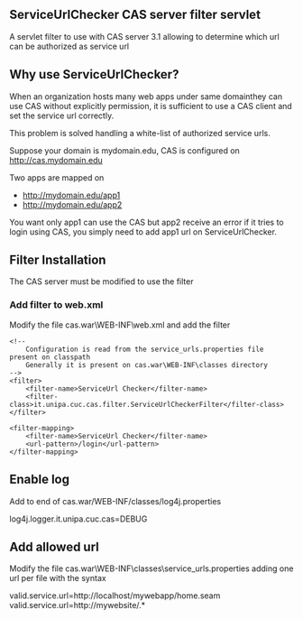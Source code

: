 ServiceUrlChecker CAS server filter servlet
-
A servlet filter to use with CAS server 3.1 allowing to determine which url can be authorized as service url

## Why use ServiceUrlChecker?

When an organization hosts many web apps under same domainthey can use CAS without explicitly permission, it is sufficient to use a CAS client and set the service url correctly.

This problem is solved handling a white-list of authorized service urls.

Suppose your domain is mydomain.edu, CAS is configured on http://cas.mydomain.edu

Two apps are mapped on

- http://mydomain.edu/app1
- http://mydomain.edu/app2

You want only app1 can use the CAS but app2 receive an error if it tries to login using CAS, you simply need to add app1 url on ServiceUrlChecker.

## Filter Installation

The CAS server must be modified to use the filter

### Add filter to web.xml

Modify the file cas.war\WEB-INF\web.xml and add the filter

    <!--
        Configuration is read from the service_urls.properties file present on classpath
        Generally it is present on cas.war\WEB-INF\classes directory
    -->
	<filter>
		<filter-name>ServiceUrl Checker</filter-name>
		<filter-class>it.unipa.cuc.cas.filter.ServiceUrlCheckerFilter</filter-class>
	</filter>
	
	<filter-mapping>
		<filter-name>ServiceUrl Checker</filter-name>
		<url-pattern>/login</url-pattern>
	</filter-mapping>

## Enable log

Add to end of cas.war/WEB-INF/classes/log4j.properties

log4j.logger.it.unipa.cuc.cas=DEBUG

## Add allowed url

Modify the file cas.war\WEB-INF\classes\service_urls.properties adding one url per file with the syntax

valid.service.url=http://localhost/mywebapp/home.seam
valid.service.url=http://mywebsite/.*
